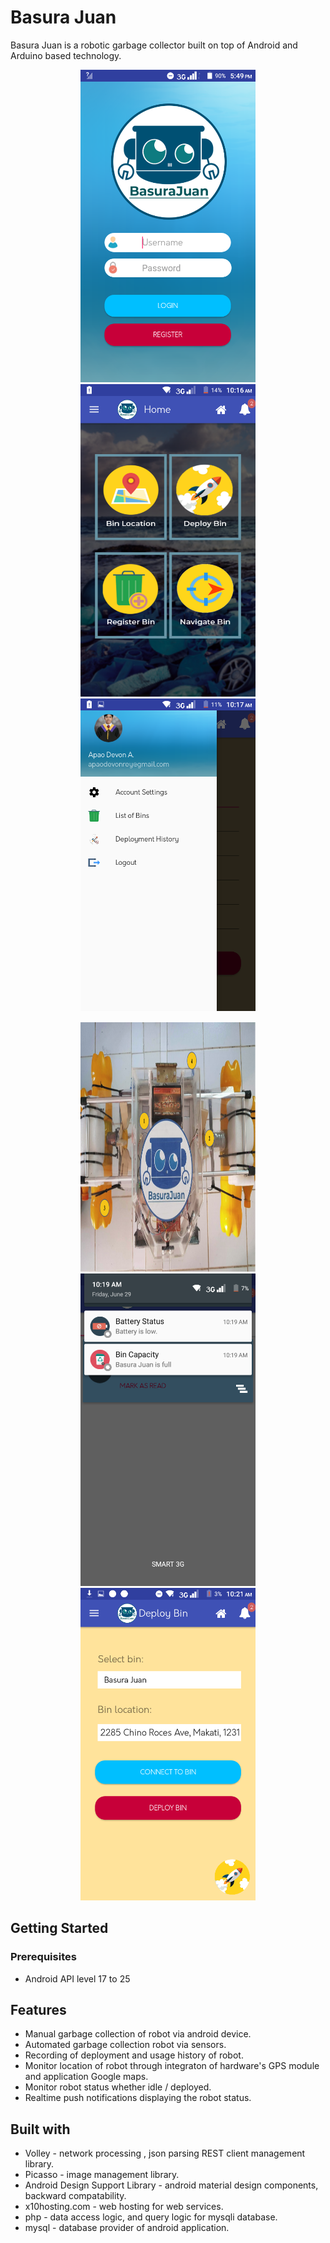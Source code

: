 # Basura Juan

Basura Juan is a robotic garbage collector built on top of Android and Arduino based technology.

<p align="center">
    <img src="images/login.png" width="280" height="500">
    <img src="images/home.png" width="280" height="500">
    <img src="images/profile.png" width="280" height="500">   
</p>
<p align="center">
    <img src="images/prototype.png" width="280" height="400">
    <img src="images/push_notifications.png" width="280" height="500">
    <img src="images/deploy_bin.png" width="280" height="500">   
</p>

## Getting Started

### Prerequisites

- Android API level 17 to 25

## Features

- Manual garbage collection of robot via android device.
- Automated garbage collection robot via sensors.
- Recording of deployment and usage history of robot.
- Monitor location of robot through integraton of hardware's GPS module and application Google maps.
- Monitor robot status whether idle / deployed.
- Realtime push notifications displaying the robot status. 

## Built with

- Volley - network processing , json parsing  REST client management library. 
- Picasso - image management library.
- Android Design Support Library - android material design components, backward compatability.
- x10hosting.com - web hosting for web services.
- php - data access logic, and query logic for mysqli database.
- mysql - database provider of android application.



